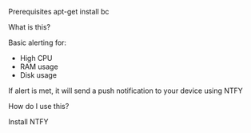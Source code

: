 Prerequisites
apt-get install bc

What is this?

Basic alerting for:
- High CPU
- RAM usage
- Disk usage

If alert is met, it will send a push notification to your device using NTFY

How do I use this?

Install NTFY
